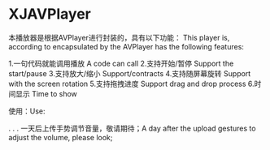 # XJAVPlayer
  本播放器是根据AVPlayer进行封装的，具有以下功能：
  This player is, according to encapsulated by the AVPlayer has the following features:

1.一句代码就能调用播放  A code can call
2.支持开始/暂停  Support the start/pause
3.支持放大/缩小  Support/contracts
4.支持随屏幕旋转 Support with the screen rotation
5.支持拖拽进度 Support drag and drop process
6.时间显示 Time to show

使用：Use:


.
.
.
一天后上传手势调节音量，敬请期待；A day after the upload gestures to adjust the volume, please look;
